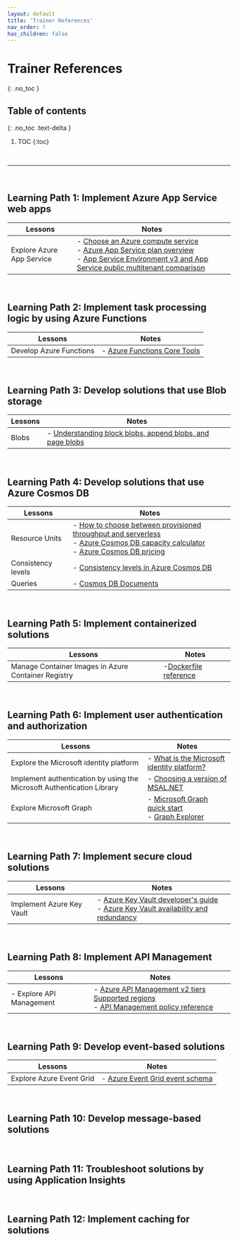 ```yaml
---
layout: default
title: 'Trainer References'
nav_order: 7
has_children: false
---
```


# Trainer References
{: .no_toc }


## Table of contents
{: .no_toc .text-delta }

1. TOC
{:toc}

<br/>

---

<br/>

## Learning Path 1: Implement Azure App Service web apps

| Lessons | Notes |
| --- | --- |
| Explore Azure App Service | - [Choose an Azure compute service](https://learn.microsoft.com/en-us/azure/architecture/guide/technology-choices/compute-decision-tree) <br> - [Azure App Service plan overview](https://learn.microsoft.com/en-us/azure/app-service/overview-hosting-plans) <br> - [App Service Environment v3 and App Service public multitenant comparison](https://learn.microsoft.com/en-us/azure/app-service/environment/ase-multi-tenant-comparison) |


<br/>

## Learning Path 2: Implement task processing logic by using Azure Functions


| Lessons | Notes |
| --- | --- |
| Develop Azure Functions | - [Azure Functions Core Tools](https://learn.microsoft.com/en-us/azure/azure-functions/functions-run-local) |


<br/>

## Learning Path 3: Develop solutions that use Blob storage


| Lessons | Notes |
| --- | --- |
| Blobs | - [Understanding block blobs, append blobs, and page blobs](https://learn.microsoft.com/en-us/rest/api/storageservices/understanding-block-blobs--append-blobs--and-page-blobs) |


<br/>


## Learning Path 4: Develop solutions that use Azure Cosmos DB


| Lessons | Notes |
| --- | --- |
| Resource Units | - [How to choose between provisioned throughput and serverless](https://learn.microsoft.com/en-gb/azure/cosmos-db/throughput-serverless) <br> - [Azure Cosmos DB capacity calculator](https://cosmos.azure.com/capacitycalculator/) <br> - [Azure Cosmos DB pricing](https://azure.microsoft.com/en-us/pricing/details/cosmos-db/standard-provisioned/) |
| Consistency levels | - [Consistency levels in Azure Cosmos DB](https://learn.microsoft.com/en-us/azure/cosmos-db/consistency-levels) |
| Queries | - [Cosmos DB Documents](https://learn.microsoft.com/en-us/rest/api/cosmos-db/documents)

<br/>

## Learning Path 5: Implement containerized solutions



| Lessons | Notes |
| --- | --- |
| Manage Container Images in Azure Container Registry | -[Dockerfile reference](https://docs.docker.com/engine/reference/builder/) |





<br/>

## Learning Path 6: Implement user authentication and authorization


| Lessons | Notes |
| --- | --- |
| Explore the Microsoft identity platform | - [What is the Microsoft identity platform?](https://learn.microsoft.com/en-us/entra/identity-platform/v2-overview) |
| Implement authentication by using the Microsoft Authentication Library | - [Choosing a version of MSAL.NET](https://learn.microsoft.com/en-us/entra/msal/dotnet/getting-started/choosing-msal-dotnet) |
| Explore Microsoft Graph | - [Microsoft Graph quick start](https://developer.microsoft.com/en-us/graph/quick-start) <br> - [Graph Explorer](https://developer.microsoft.com/en-us/graph/graph-explorer) | 


<br/>

## Learning Path 7: Implement secure cloud solutions



| Lessons | Notes |
| --- | --- |
| Implement Azure Key Vault | - [Azure Key Vault developer's guide]( https://learn.microsoft.com/en-us/azure/key-vault/general/developers-guide) <br> - [Azure Key Vault availability and redundancy](https://learn.microsoft.com/en-us/azure/key-vault/general/disaster-recovery-guidance) |



<br/>

## Learning Path 8: Implement API Management

| Lessons | Notes |
| --- | --- |
| - Explore API Management | - [Azure API Management v2 tiers Supported regions](https://learn.microsoft.com/en-us/azure/api-management/v2-service-tiers-overview#supported-regions) <br> - [API Management policy reference](https://docs.microsoft.com/en-us/azure/api-management/api-management-policies) |




<br/>

## Learning Path 9: Develop event-based solutions


| Lessons | Notes |
| --- | --- |
| Explore Azure Event Grid | - [Azure Event Grid event schema](https://docs.microsoft.com/en-us/azure/event-grid/event-schema) |



<br/>

## Learning Path 10: Develop message-based solutions

<!--
| Lessons | Notes |
| --- | --- |
| --- | --- |
-->


<br/>

## Learning Path 11: Troubleshoot solutions by using Application Insights

<!--
| Lessons | Notes |
| --- | ---
| --- | --- |
-->


<br/>

## Learning Path 12: Implement caching for solutions
<!--
| Lessons | Notes |
| --- | ---
| --- | --- |
-->


<br/>

